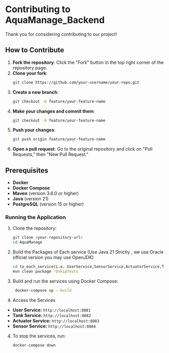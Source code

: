 # Contributing to AquaManage_Backend

Thank you for considering contributing to our project!

## How to Contribute

1. **Fork the repository**: Click the "Fork" button in the top right corner of the repository page.
2. **Clone your fork**:
   ```bash
   git clone https://github.com/your-username/your-repo.git
    ```
3. **Create a new branch**:
   ```bash
   git checkout -b feature/your-feature-name
    ```
4. **Make your changes and commit them**:
   ```bash
   git checkout -b feature/your-feature-name
    ```
5. **Push your changes**:
   ```bash
   git push origin feature/your-feature-name
    ```
6. **Open a pull request**: Go to the original repository and click on "Pull Requests," then "New Pull Request."   

## Prerequisites

- **Docker**
- **Docker Compose**
- **Maven** (version 3.6.0 or higher)
- **Java** (version 21)
- **PostgreSQL** (version 15 or higher)

### Running the Application

1. Clone the repository:

   ```bash
   git clone <your-repository-url>
   cd AquaManage
   ```
 
2. Build the Packages of Each service (Use Java 21 Strictly , we use Oracle official version you may use OpenJDK)   

   ```bash
   cd to_each_service(i.e. UserService,SensorService,ActuatorService,TankService)
   mvn clean package -DskipTests
   ```  

3. Build and run the services using Docker Compose:

   ```bash
    docker-compose up --build
   ```
4. Access the Services

- **User Service:** `http://localhost:8081`
- **Tank Service:** `http://localhost:8082`
- **Actuator Service:** `http://localhost:8083`
- **Sensor Service:** `http://localhost:8084`

4. To stop the services, run:

    ```bash
    docker-compose down
    ```